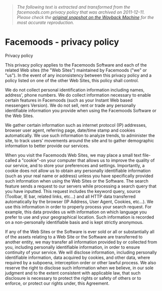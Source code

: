 > *The following text is extracted and transformed from the facemoods.com privacy policy that was archived on 2011-12-11. Please check the [original snapshot on the Wayback Machine](https://web.archive.org/web/20111211232147id_/http%3A//facemoods.com/privacy) for the most accurate reproduction.*

# Facemoods - privacy policy

Privacy policy

This privacy policy applies to the Facemoods Software and each of the related Web sites (the "Web Sites") maintained by Facemoods ("we" or "us"). In the event of any inconsistency between this privacy policy and a policy listed on one of the other Web Sites, this policy shall control. 

We do not collect personal identification information including names, address', phone numbers. We do collect information necessary to enable certain features in Facemoods (such as your Instant Web based messengers Version). We do not sell, rent or trade any personally identifiable information you provide when using the Facemoods Software or the Web Sites.

We gather certain information such as internet protocol (IP) addresses, browser user agent, referring page, date/time stamp and cookies automatically. We use such information to analyze trends, to administer the site, to track users' movements around the site and to gather demographic information to better provide our services. 

When you visit the Facemoods Web Sites, we may place a small text file-called a "cookie"-on your computer that allows us to improve the quality of our service, and to store your preferences and settings. Importantly, a cookie does not allow us to obtain any personally identifiable information (such as your real name or address) unless you have specifically provided such information when using the Web Sites or the Software. The search feature sends a request to our servers while processing a search query that you have inputted. This request includes the keyword query, source (Toolbar, IE bar, related links, etc…) and all HTTP data transferred automatically by the browser (IP Address, User Agent, Cookies, etc…). We use this information in order to properly process your search request. For example, this data provides us with information on which language you prefer to use and your geographical location. Such information is recorded on a non-personally identifiable basis and is kept strictly anonymous.

If any of the Web Sites or the Software is ever sold or all or substantially all of the assets relating to a Web Site or the Software are transferred to another entity, we may transfer all information provided by or collected from you, including personally identifiable information, in order to ensure continuity of your service. We will disclose information, including personally identifiable information, data acquired by cookies, and other data, where required by a subpoena, interception order or other lawful process. We also reserve the right to disclose such information when we believe, in our sole judgment and to the extent consistent with applicable law, that such disclosure is necessary to protect the rights or safety of others or to enforce, or protect our rights under, this Agreement.
